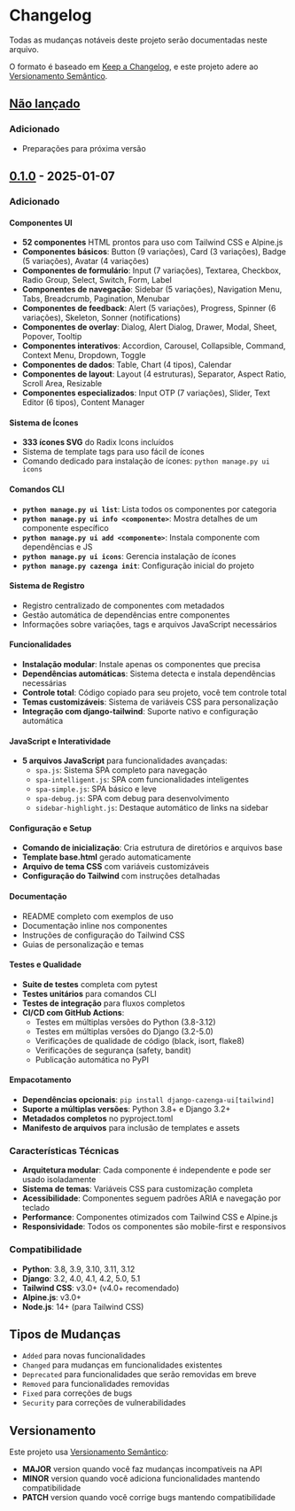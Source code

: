 # Changelog

Todas as mudanças notáveis deste projeto serão documentadas neste arquivo.

O formato é baseado em [Keep a Changelog](https://keepachangelog.com/pt-BR/1.0.0/),
e este projeto adere ao [Versionamento Semântico](https://semver.org/lang/pt-BR/).

## [Não lançado]

### Adicionado
- Preparações para próxima versão

## [0.1.0] - 2025-01-07

### Adicionado

#### Componentes UI
- **52 componentes** HTML prontos para uso com Tailwind CSS e Alpine.js
- **Componentes básicos**: Button (9 variações), Card (3 variações), Badge (5 variações), Avatar (4 variações)
- **Componentes de formulário**: Input (7 variações), Textarea, Checkbox, Radio Group, Select, Switch, Form, Label
- **Componentes de navegação**: Sidebar (5 variações), Navigation Menu, Tabs, Breadcrumb, Pagination, Menubar
- **Componentes de feedback**: Alert (5 variações), Progress, Spinner (6 variações), Skeleton, Sonner (notifications)
- **Componentes de overlay**: Dialog, Alert Dialog, Drawer, Modal, Sheet, Popover, Tooltip
- **Componentes interativos**: Accordion, Carousel, Collapsible, Command, Context Menu, Dropdown, Toggle
- **Componentes de dados**: Table, Chart (4 tipos), Calendar
- **Componentes de layout**: Layout (4 estruturas), Separator, Aspect Ratio, Scroll Area, Resizable
- **Componentes especializados**: Input OTP (7 variações), Slider, Text Editor (6 tipos), Content Manager

#### Sistema de Ícones
- **333 ícones SVG** do Radix Icons incluídos
- Sistema de template tags para uso fácil de ícones
- Comando dedicado para instalação de ícones: `python manage.py ui icons`

#### Comandos CLI
- **`python manage.py ui list`**: Lista todos os componentes por categoria
- **`python manage.py ui info <componente>`**: Mostra detalhes de um componente específico
- **`python manage.py ui add <componente>`**: Instala componente com dependências e JS
- **`python manage.py ui icons`**: Gerencia instalação de ícones
- **`python manage.py cazenga init`**: Configuração inicial do projeto

#### Sistema de Registro
- Registro centralizado de componentes com metadados
- Gestão automática de dependências entre componentes
- Informações sobre variações, tags e arquivos JavaScript necessários

#### Funcionalidades
- **Instalação modular**: Instale apenas os componentes que precisa
- **Dependências automáticas**: Sistema detecta e instala dependências necessárias
- **Controle total**: Código copiado para seu projeto, você tem controle total
- **Temas customizáveis**: Sistema de variáveis CSS para personalização
- **Integração com django-tailwind**: Suporte nativo e configuração automática

#### JavaScript e Interatividade
- **5 arquivos JavaScript** para funcionalidades avançadas:
  - `spa.js`: Sistema SPA completo para navegação
  - `spa-intelligent.js`: SPA com funcionalidades inteligentes
  - `spa-simple.js`: SPA básico e leve
  - `spa-debug.js`: SPA com debug para desenvolvimento
  - `sidebar-highlight.js`: Destaque automático de links na sidebar

#### Configuração e Setup
- **Comando de inicialização**: Cria estrutura de diretórios e arquivos base
- **Template base.html** gerado automaticamente
- **Arquivo de tema CSS** com variáveis customizáveis
- **Configuração do Tailwind** com instruções detalhadas

#### Documentação
- README completo com exemplos de uso
- Documentação inline nos componentes
- Instruções de configuração do Tailwind CSS
- Guias de personalização e temas

#### Testes e Qualidade
- **Suite de testes** completa com pytest
- **Testes unitários** para comandos CLI
- **Testes de integração** para fluxos completos
- **CI/CD com GitHub Actions**:
  - Testes em múltiplas versões do Python (3.8-3.12)
  - Testes em múltiplas versões do Django (3.2-5.0)
  - Verificações de qualidade de código (black, isort, flake8)
  - Verificações de segurança (safety, bandit)
  - Publicação automática no PyPI

#### Empacotamento
- **Dependências opcionais**: `pip install django-cazenga-ui[tailwind]`
- **Suporte a múltiplas versões**: Python 3.8+ e Django 3.2+
- **Metadados completos** no pyproject.toml
- **Manifesto de arquivos** para inclusão de templates e assets

### Características Técnicas
- **Arquitetura modular**: Cada componente é independente e pode ser usado isoladamente
- **Sistema de temas**: Variáveis CSS para customização completa
- **Acessibilidade**: Componentes seguem padrões ARIA e navegação por teclado
- **Performance**: Componentes otimizados com Tailwind CSS e Alpine.js
- **Responsividade**: Todos os componentes são mobile-first e responsivos

### Compatibilidade
- **Python**: 3.8, 3.9, 3.10, 3.11, 3.12
- **Django**: 3.2, 4.0, 4.1, 4.2, 5.0, 5.1
- **Tailwind CSS**: v3.0+ (v4.0+ recomendado)
- **Alpine.js**: v3.0+
- **Node.js**: 14+ (para Tailwind CSS)

## Tipos de Mudanças

- `Added` para novas funcionalidades
- `Changed` para mudanças em funcionalidades existentes
- `Deprecated` para funcionalidades que serão removidas em breve
- `Removed` para funcionalidades removidas
- `Fixed` para correções de bugs
- `Security` para correções de vulnerabilidades

## Versionamento

Este projeto usa [Versionamento Semântico](https://semver.org/lang/pt-BR/):

- **MAJOR** version quando você faz mudanças incompatíveis na API
- **MINOR** version quando você adiciona funcionalidades mantendo compatibilidade
- **PATCH** version quando você corrige bugs mantendo compatibilidade

[Não lançado]: https://github.com/cazenga/django-cazenga-ui/compare/v0.1.0...HEAD
[0.1.0]: https://github.com/cazenga/django-cazenga-ui/releases/tag/v0.1.0 